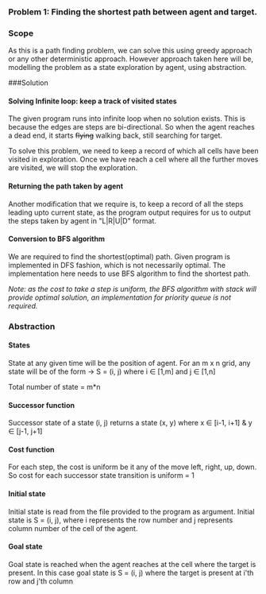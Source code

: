 ### Problem 1: Finding the shortest path between agent and target.
### Scope
As this is a path finding problem, we can solve this 
using greedy approach or any other deterministic 
approach. However approach taken here will be, 
modelling the problem as a state exploration by 
agent, using abstraction.    

###Solution 

#### Solving Infinite loop: keep a track of visited states 
The given program runs into infinite loop when no 
solution exists. This is because the edges are
steps are bi-directional. So when the agent reaches
a dead end, it starts ~~flying~~ walking back,
still searching for target.

To solve this problem, we need to keep a record of
which all cells have been visited in exploration. 
Once we have reach a cell where all the further moves are visited, 
we will stop the exploration.  

#### Returning the path taken by agent

Another modification that we require is, 
to keep a record of all the steps leading upto current
state, as the program output requires for us to output
the steps taken by agent in "L|R|U|D" format.  
 
#### Conversion to BFS algorithm
We are required to find the shortest(optimal) path.
Given program is implemented in DFS fashion, 
which is not necessarily optimal. 
The implementation here needs to use BFS algorithm 
to find the shortest path.

_Note: as the cost to take a step is uniform, the BFS algorithm with stack will provide 
optimal solution, an implementation for priority queue is not required._  

### Abstraction
#### States
State at any given time will be the position of agent. For an m x n grid, any state 
will be of the form -> S = (i, j) where i ∈ [1,m] and j ∈ [1,n]

Total number of state = m*n

#### Successor function
Successor state of a state (i, j) returns a state (x, y) where x ∈ [i-1, i+1] 
& y ∈ [j-1, j+1] 

#### Cost function
For each step, the cost is uniform be it any of the move left, right, up, down. 
So cost for each successor state transition is uniform = 1

#### Initial state
Initial state is read from the file provided to the program as argument. Initial state
is S = (i, j), where i represents the row number and j represents column number of the 
cell of the agent.

#### Goal state
Goal state is reached when the agent reaches at the cell where the target is present.
In this case goal state is S = (i, j) where the target is present at i'th row and j'th
column



